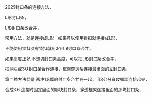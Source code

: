 2025封口条的连接方法，

L形封口条，

L形封口条改合并，


常用方法，就是连接成L形，如果可以使用锁扣就连接成L形，


不能使用锁扣没有锁扣就用2个1.8封口条合并，


如果高度正好,不想切封口条高度，可以把L形封口条改合并，

把两块或3块封口条合作连接，框架穿透后连接最里面的立封口条，



第二种方法就是  两块1.8厚的封口条合并在一起，用3公分自攻螺丝连接起来，

合成3.6  连接时固定里面的那块封口条，穿透框架连接里面的那块封口条，
